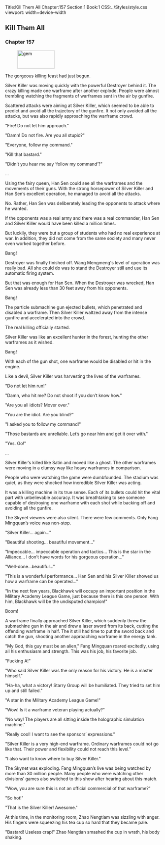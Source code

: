 Title:Kill Them All 
Chapter:157 
Section:1 
Book:1 
CSS:../Styles/style.css 
viewport: width=device-width
  
## Kill Them All
### Chapter 157 
<figure>
	<img src="../Images/gem.gif" alt="gem" id="gem" width="120" height="60" />
</figure>
  

  
  The gorgeous killing feast had just begun.

Silver Killer was moving quickly with the powerful Destroyer behind it. The crazy killing made one warframe after another explode. People were almost trembling watching the fragments of warframes sent in the air by gunfire.

Scattered attacks were aiming at Silver Killer, which seemed to be able to predict and avoid all the trajectory of the gunfire. It not only avoided all the attacks, but was also rapidly approaching the warframe crowd.

"Fire! Do not let him approach."

"Damn! Do not fire. Are you all stupid?"

"Everyone, follow my command."

"Kill that bastard."

"Didn’t you hear me say ‘follow my command’?"

...

Using the fairy queen, Han Sen could see all the warframes and the movements of their guns. With the strong horsepower of Silver Killer and Han Sen’s excellent operation, he managed to avoid all the attacks.

No. Rather, Han Sen was deliberately leading the opponents to attack where he wanted.

If the opponents was a real army and there was a real commander, Han Sen and Silver Killer would have been killed a million times.

But luckily, they were but a group of students who had no real experience at war. In addition, they did not come from the same society and many never even worked together before.

Bang!

Destroyer was finally finished off. Wang Mengmeng's level of operation was really bad. All she could do was to stand the Destroyer still and use its automatic firing system.

But that was enough for Han Sen. When the Destroyer was wrecked, Han Sen was already less than 30 feet away from his opponents.

Bang!

The particle submachine gun ejected bullets, which penetrated and disabled a warframe. Then Silver Killer waltzed away from the intense gunfire and accelerated into the crowd.

The real killing officially started.

Silver Killer was like an excellent hunter in the forest, hunting the other warframes as it wished.

Bang!

With each of the gun shot, one warframe would be disabled or hit in the engine.

Like a devil, Silver Killer was harvesting the lives of the warframes.

"Do not let him run!"

"Damn, who hit me? Do not shoot if you don’t know how."

"Are you all idiots? Mover over."

"You are the idiot. Are you blind?"

"I asked you to follow my command!"

"Those bastards are unreliable. Let’s go near him and get it over with."

"Yes. Go!"

...

Silver Killer’s killed like Satin and moved like a ghost. The other warframes were moving in a clumsy way like heavy warframes in comparison.

People who were watching the game were dumbfounded. The stadium was quiet, as they were shocked how incredible Silver Killer was acting.

It was a killing machine in its true sense. Each of its bullets could hit the vital part with unbelievable accuracy. It was breathtaking to see someone capable of destroying one warframe with each shot while backing off and avoiding all the gunfire.

The Skynet viewers were also silent. There were few comments. Only Fang Mingquan’s voice was non-stop.

"Silver Killer... again..."

"Beautiful shooting... beautiful movement..."

"Impeccable... impeccable operation and tactics... This is the star in the Alliance... I don’t have words for his gorgeous operation..."

"Well-done...beautiful..."

"This is a wonderful performance... Han Sen and his Silver Killer showed us how a warframe can be operated..."

"In the next few years, Blackhawk will occupy an important position in the Military Academy League Game, just because there is this one person. With him, Blackhawk will be the undisputed champion!"

Boom!

A warframe finally approached Silver Killer, which suddenly threw the submachine gun in the air and drew a laser sword from its back, cutting the offending warframe in half. The it still had time to put the sword back and catch the gun, shooting another approaching warframe in the energy tank.

"My God, this guy must be an alien," Fang Mingquan roared excitedly, using all his enthusiasm and strength. This was his job, his favorite job.

"Fucking A!"

"Who said Silver Killer was the only reason for his victory. He is a master himself."

"Ha-ha, what a victory! Starry Group will be humiliated. They tried to set him up and still failed."

"A star in the Military Academy League Game!"

"Wow! Is it a warframe veteran playing actually?"

"No way! The players are all sitting inside the holographic simulation machine."

"Really cool! I want to see the sponsors’ expressions."

"Silver Killer is a very high-end warframe. Ordinary warframes could not go like that. Their power and flexibility could not reach this level."

"I also want to know where to buy Silver Killer."

The Skynet was exploding. Fang Mingquan’s live was being watched by more than 30 million people. Many people who were watching other divisions’ games also switched to this show after hearing about this match.

"Wow, you are sure this is not an official commercial of that warframe?"

"So hot!"

"That is the Silver Killer! Awesome."

At this time, in the monitoring room, Zhao Nengtiam was sizzling with anger. His fingers were squeezing his tea cup so hard that they became pale.

"Bastard! Useless crap!" Zhao Nengtian smashed the cup in wrath, his body shaking.
